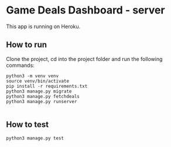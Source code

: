 Game Deals Dashboard - server
=============================

This app is running on Heroku.

How to run
----------

Clone the project, cd into the project folder and run the following commands:

```
python3 -m venv venv
source venv/bin/activate
pip install -r requirements.txt
python3 manage.py migrate
python3 manage.py fetchdeals
python3 manage.py runserver
  
```

How to test
-----------

```
python3 manage.py test
```
